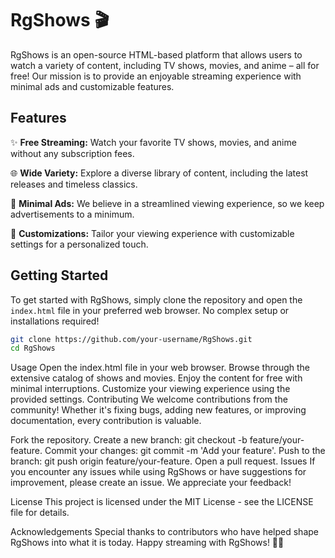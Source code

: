 # RgShows 🎬

RgShows is an open-source HTML-based platform that allows users to watch a variety of content, including TV shows, movies, and anime – all for free! Our mission is to provide an enjoyable streaming experience with minimal ads and customizable features.

## Features

✨ **Free Streaming:** Watch your favorite TV shows, movies, and anime without any subscription fees.

🌐 **Wide Variety:** Explore a diverse library of content, including the latest releases and timeless classics.

🚀 **Minimal Ads:** We believe in a streamlined viewing experience, so we keep advertisements to a minimum.

🎨 **Customizations:** Tailor your viewing experience with customizable settings for a personalized touch.

## Getting Started

To get started with RgShows, simply clone the repository and open the `index.html` file in your preferred web browser. No complex setup or installations required!

```bash
git clone https://github.com/your-username/RgShows.git
cd RgShows
```

Usage
Open the index.html file in your web browser.
Browse through the extensive catalog of shows and movies.
Enjoy the content for free with minimal interruptions.
Customize your viewing experience using the provided settings.
Contributing
We welcome contributions from the community! Whether it's fixing bugs, adding new features, or improving documentation, every contribution is valuable.

Fork the repository.
Create a new branch: git checkout -b feature/your-feature.
Commit your changes: git commit -m 'Add your feature'.
Push to the branch: git push origin feature/your-feature.
Open a pull request.
Issues
If you encounter any issues while using RgShows or have suggestions for improvement, please create an issue. We appreciate your feedback!

License
This project is licensed under the MIT License - see the LICENSE file for details.

Acknowledgements
Special thanks to contributors who have helped shape RgShows into what it is today.
Happy streaming with RgShows! 🍿🎉
